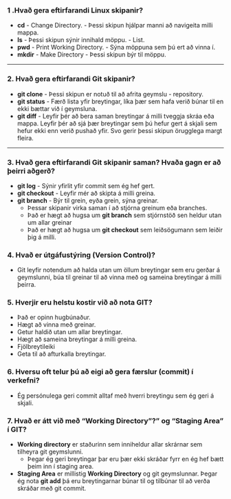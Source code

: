 ### 1 .Hvað gera eftirfarandi Linux skipanir?
* **cd** - Change Directory. - Þessi skipun hjálpar manni að navigeita milli mappa.
* **ls** - Þessi skipun sýnir innihald möppu. - List.
* **pwd** - Print Working Directory. - Sýna möppuna sem þú ert að vinna í.
* **mkdir** - Make Directory - Þessi skipun býr til möppu.

***

### 2. Hvað gera eftirfarandi Git skipanir?
* **git clone**  - Þessi skipun er notuð til að afrita geymslu - repository.
* **git status** - Færð lista yfir breytingar, líka þær sem hafa verið búnar til en
             ekki bættar við í geymsluna.
* **git diff**   - Leyfir þér að bera saman breytingar á milli tveggja skráa eða mappa.
               Leyfir þér að sjá þær breytingar sem þú hefur gert á skjali sem hefur
               ekki enn verið pushað yfir. Svo gerir þessi skipun örugglega margt fleira.     

***

### 3. Hvað gera eftirfarandi Git skipanir saman? Hvaða gagn er að þeirri aðgerð?
* **git log** - Sýnir yfirlit yfir commit sem ég hef gert.
* **git checkout** - Leyfir mér að skipta á milli greina.
* **git branch** - Býr til grein, eyða grein, sýna greinar.
    - Þessar skipanir virka saman í að stjórna greinum eða branches.
    - Það er hægt að hugsa um **git branch** sem stjórnstöð sen heldur utan um allar greinar
    - Það er hægt að hugsa um **git checkout** sem leiðsögumann sem leiðir þig á milli.


### 4. Hvað er útgáfustýring (Version Control)?
* Git leyfir notendum að halda utan um öllum breytingar sem eru gerðar á geymslunni, 
  búa til greinar til að vinna með og sameina breytingar á milli þeirra.

### 5. Hverjir eru helstu kostir við að nota GIT?
* Það er opinn hugbúnaður.
* Hægt að vinna með greinar.
* Getur haldið utan um allar breytingar.
* Hægt að sameina breytingar á milli greina.
* Fjölbreytileiki
* Geta til að afturkalla breytingar.

### 6. Hversu oft telur þú að eigi að gera færslur (commit) í verkefni?
* Ég persónulega geri commit alltaf með hverri breytingu sem ég geri á skjali.

### 7. Hvað er átt við með “Working Directory”?” og “Staging Area” í GIT?
* **Working directory** er staðurinn sem inniheldur allar skrárnar sem tilheyra git geymslunni.
    - Þegar ég geri breytingar þar eru þær ekki skráðar fyrr en ég hef bætt þeim inn í staging area.
* **Staging Area** er millistig **Working Directory** og git geymslunnar. Þegar ég nota **git add**
    þá eru breytingarnar búnar til og tilbúnar til að verða skráðar með git commit.